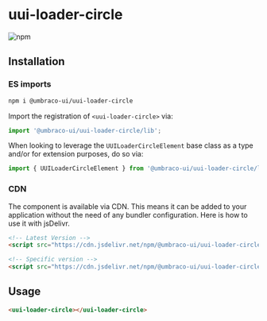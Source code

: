 # uui-loader-circle

![npm](https://img.shields.io/npm/v/@umbraco-ui/uui-loader-circle?logoColor=%231B264F)

## Installation

### ES imports

```zsh
npm i @umbraco-ui/uui-loader-circle
```

Import the registration of `<uui-loader-circle>` via:

```javascript
import '@umbraco-ui/uui-loader-circle/lib';
```

When looking to leverage the `UUILoaderCircleElement` base class as a type and/or for extension purposes, do so via:

```javascript
import { UUILoaderCircleElement } from '@umbraco-ui/uui-loader-circle/lib/uui-loader-circle.element';
```

### CDN

The component is available via CDN. This means it can be added to your application without the need of any bundler configuration. Here is how to use it with jsDelivr.

```html
<!-- Latest Version -->
<script src="https://cdn.jsdelivr.net/npm/@umbraco-ui/uui-loader-circle@latest/dist/uui-loader-circle.min.js"></script>

<!-- Specific version -->
<script src="https://cdn.jsdelivr.net/npm/@umbraco-ui/uui-loader-circle@X.X.X/dist/uui-loader-circle.min.js"></script>
```

## Usage

```html
<uui-loader-circle></uui-loader-circle>
```

